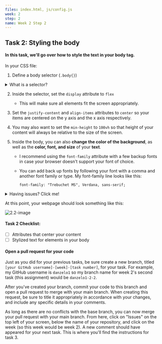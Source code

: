 ```yaml
---
files: index.html, js/config.js
week: 2
step: 2
name: Week 2 Step 2
---
```


## Task 2: Styling the body

#### In this task, we'll go over how to style the text in your body tag.

In your CSS file:

1. Define a body selector (`.body{}`) 

<details><summary>What is a selector?</summary>
<p>


  #### CSS selectors are used to "find" (or select) the HTML elements that you want to style.

  ```css
  .body{
  
  }
  ```

  </p>
  </details>

2. Inside the selector, set the `display` attribute to `flex`  
   - This will make sure all elements fit the screen appropriately. 

3. Set the `justify-content`  and `align-items` attributes to `center` so your items are centered on the y axis and the x axis respectively. 

4. You may also want to set the `min-height` to `100vh` so that height of your content will always be relative to the size of the screen.

5. Inside the body, you can also **change the color of the background**, as well as the **color, font, and size** of your **text**.  

   - I recommend using the `font-family` attribute with a few backup fonts in case your browser doesn't support your font of choice.  

   - You can add back up fonts by following your font with a comma and another font family or type. My font-family line looks like this:

     `font-family: "Trebuchet MS", Verdana, sans-serif;`

<details><summary>Having issues? Click me!</summary>
<p>


```css
body{
    display: flex;
    justify-content: center;
    align-items: center;
    min-height: 100vh;
    font-family: "Trebuchet MS", Verdana, sans-serif;
  	font-size: 25px;
    background: #a5b8d9;
  	color: #fff;
}
```
</p>
</details>

At this point, your webpage should look something like this:

![2.2-image](https://user-images.githubusercontent.com/32557138/106700749-761b8b00-65b3-11eb-940b-a7b4fc825e57.png)



#### Task 2 Checklist:
- [ ] Attributes that center your content
- [ ] Stylized text for elements in your body

#### Open a pull request for your code

Just as you did for your previous tasks, be sure create a new branch, titled `[your GitHub username]-[week]-[task number]`, for your task.  For example, my GitHub username is `danzelo1` so my branch name for week 2's second task (this assignment) would be `danzelo1-2-2`.

After you've created your branch, commit your code to this branch and open a pull request to merge with your main branch.  When creating this request, be sure to title it appropriately in accordance with your changes, and include any specific details in your comments.

As long as there are no conflicts with the base branch, you can now merge your pull request with your main branch. From here, click on "Issues" on the top left of your screen, below the name of your repository, and click on the week (so this week would be week 2). A new comment should have appeared for your next task. This is where you'll find the instructions for task 3.
